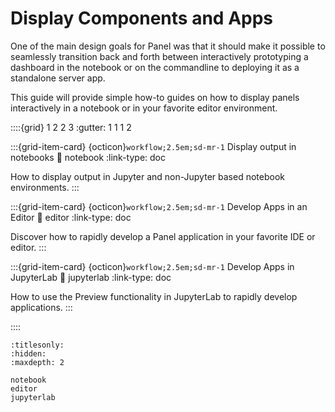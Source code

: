 # Display Components and Apps

One of the main design goals for Panel was that it should make it possible to seamlessly transition back and forth between interactively prototyping a dashboard in the notebook or on the commandline to deploying it as a standalone server app.

This guide will provide simple how-to guides on how to display panels interactively in a notebook or in your favorite editor environment.

::::{grid} 1 2 2 3
:gutter: 1 1 1 2

:::{grid-item-card} {octicon}`workflow;2.5em;sd-mr-1` Display output in notebooks
:link: notebook
:link-type: doc

How to display output in Jupyter and non-Jupyter based notebook environments.
:::

:::{grid-item-card} {octicon}`workflow;2.5em;sd-mr-1` Develop Apps in an Editor
:link: editor
:link-type: doc

Discover how to rapidly develop a Panel application in your favorite IDE or editor.
:::

:::{grid-item-card} {octicon}`workflow;2.5em;sd-mr-1` Develop Apps in JupyterLab
:link: jupyterlab
:link-type: doc

How to use the Preview functionality in JupyterLab to rapidly develop applications.
:::

::::

```{toctree}
:titlesonly:
:hidden:
:maxdepth: 2

notebook
editor
jupyterlab
```
